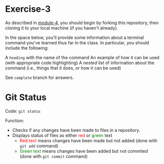 # Exercise-3

As described in [module-4](https://github.com/INFO-201/m4-git-intro), you should begin by forking this repository, then cloning it to your local machine (if you haven't already).

In the space below, you'll provide some information about a terminal command you've learned thus far in the class. In particular, you should include the following:

A `heading` with the name of the command
An example of how it can be used (with appropriate code highlighting)
A _nested list_ of information about the command (i.e., things that it does, or how it can be used)

See `complete` branch for answers.

# Git Status

Code: `git status`

Function:
  + Checks if any changes have been made to files in a repository.
  + Displays status of files as either <font color = red> red </font> or <font color = green> green </font> text
    * <font color = red> Red text </font> means changes have been made but not added (done with `git add` command)
    * <font color = green> Green text </font> means changes have been added but not commited (done with `git commit` command)
